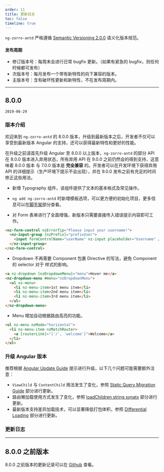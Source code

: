 ```yaml
---
order: 11
title: 更新日志
toc: false
timeline: true
---
```

`ng-zorro-antd` 严格遵循 [Semantic Versioning 2.0.0](http://semver.org/lang/zh-CN/) 语义化版本规范。

#### 发布周期

* 修订版本号：每周末会进行日常 bugfix 更新。（如果有紧急的 bugfix，则任何时候都可发布）
* 次版本号：每月发布一个带有新特性的向下兼容的版本。
* 主版本号：含有破坏性更新和新特性，不在发布周期内。

---
## 8.0.0
`2019-06-29`

### 版本介绍

欢迎来到 `ng-zorro-antd` 的 8.0.0 版本，升级到最新版本之后，开发者不仅可以享受到最新版本 Angular 的支持，还可以获得最新特性和更好的性能。

在升级之前请首先升级 Angular 至 8.0.0 以上版本，`ng-zorro-antd` 的部分 API 在 8.0.0 版本进入弃用状态，所有弃用 API 在 9.0.0 之前仍然会的得到支持，这意味着 8.0.0 版本 与 7.0.0 版本是 **完全兼容** 的。开发者可以在开发环境下获得弃用 API 的详细提示（生产环境下提示不会出现），并在 9.0.0 发布之前有充足的时间修正这些用法。

* 新增 Typography 组件，该组件提供了文本的基本格式及常见操作。

* `ng add ng-zorro-antd` 时新增模板选项，可以更方便的初始化项目，更多信息可以在[脚手架](https://ng.ant.design/docs/schematics/zh)部分查看。

* 对 Form 表单进行了全面增强，新版本只需要直接传入错误提示内容即可工作。

```html
<nz-form-control nzErrorTip="Please input your username!">
  <nz-input-group [nzPrefix]="prefixUser">
    <input formControlName="userName" nz-input placeholder="Username" />
  </nz-input-group>
</nz-form-control>

```

* Dropdown 不再需要 Component 包裹 Directive 的写法，避免 Component 的 selector 对于 样式的影响。

```html
<a nz-dropdown [nzDropdownMenu]="menu">Hover me</a>
<nz-dropdown-menu #menu="nzDropdownMenu">
  <ul nz-menu>
    <li nz-menu-item>1st menu item</li>
    <li nz-menu-item>2nd menu item</li>
    <li nz-menu-item>3rd menu item</li>
  </ul>
</nz-dropdown-menu>
```

* Menu 增加自动根据路由高亮的功能。

```html
<ul nz-menu nzMode="horizontal">
  <li nz-menu-item nzMatchRouter>
    <a [routerLink]="['/', 'welcome']">Welcome</a>
  </li>
</ul>
```

### 升级 Angular 版本

推荐根据 [Angular Update Guide](https://update.angular.io/#7.0:8.0) 提示进行升级，以下几个问题可能需要额外注意：

* `ViewChild` 与 `ContentChild` 用法发生了变化，参照 [Static Query Migration Guide](https://angular.io/guide/static-query-migration) 部分进行更新。
* 路由懒加载使用方式发生了变化，参照 [loadChildren string synatx](https://angular.io/guide/deprecations#loadchildren-string-syntax) 部分进行更新。
* 最新版本支持差异加载技术，可以显著降低打包体积，参照 [Differential Loading](https://angular.io/guide/deployment#differential-loading) 部分进行更新。

### 更新日志

---

## 8.0.0 之前版本

8.0.0 之前版本的更新记录可以在 [Github](https://github.com/NG-ZORRO/ng-zorro-antd/releases) 查看。